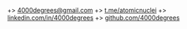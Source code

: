 +> [4000degrees@gmail.com](mailto:4000degrees@gmail.com)
+> [t.me/atomicnuclei](https://t.me/atomicnuclei)
+> [linkedin.com/in/4000degrees](https://www.linkedin.com/in/4000degrees)
+> [github.com/4000degrees](https://github.com/4000degrees)
